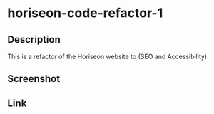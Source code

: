 # horiseon-code-refactor-1

## Description

This is a refactor of the Horiseon website to (SEO and Accessibility)

## Screenshot


## Link